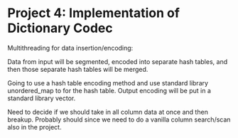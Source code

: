 # Project 4: Implementation of Dictionary Codec

Multithreading for data insertion/encoding:

Data from input will be segmented, encoded into separate hash tables, and then those separate hash tables will be merged.

Going to use a hash table encoding method and use standard library unordered_map to for the hash table.
Output encoding will be put in a standard library vector.

Need to decide if we should take in all column data at once and then breakup.
Probably should since we need to do a vanilla column search/scan also in the project.
